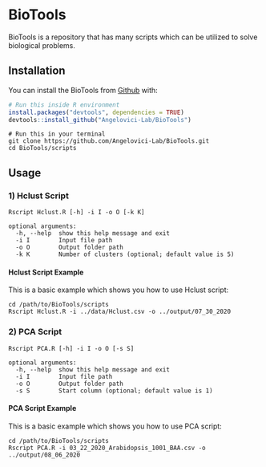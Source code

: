 # BioTools

<!-- badges: start -->
<!-- badges: end -->

BioTools is a repository that has many scripts which can be utilized to solve biological problems.

## Installation

You can install the BioTools from [Github](https://github.com/Angelovici-Lab/BioTools) with:

``` r
# Run this inside R environment
install.packages("devtools", dependencies = TRUE)
devtools::install_github("Angelovici-Lab/BioTools")
```
```
# Run this in your terminal
git clone https://github.com/Angelovici-Lab/BioTools.git
cd BioTools/scripts
```

## Usage

### 1) Hclust Script
```
Rscript Hclust.R [-h] -i I -o O [-k K]

optional arguments:
  -h, --help  show this help message and exit
  -i I        Input file path
  -o O        Output folder path
  -k K        Number of clusters (optional; default value is 5)
```

#### Hclust Script Example

This is a basic example which shows you how to use Hclust script:

```
cd /path/to/BioTools/scripts
Rscript Hclust.R -i ../data/Hclust.csv -o ../output/07_30_2020
```

### 2) PCA Script
```
Rscript PCA.R [-h] -i I -o O [-s S]

optional arguments:
  -h, --help  show this help message and exit
  -i I        Input file path
  -o O        Output folder path
  -s S        Start column (optional; default value is 1)
```

#### PCA Script Example

This is a basic example which shows you how to use PCA script:

```
cd /path/to/BioTools/scripts
Rscript PCA.R -i 03_22_2020_Arabidopsis_1001_BAA.csv -o ../output/08_06_2020
```
